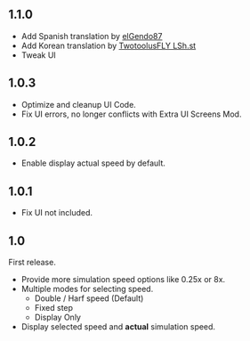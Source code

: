﻿## 1.1.0

- Add Spanish translation by [elGendo87](https://twitter.com/elGendo87)
- Add Korean translation by [TwotoolusFLY LSh.st](https://steamcommunity.com/id/dragontalk)
- Tweak UI

## 1.0.3

- Optimize and cleanup UI Code.
- Fix UI errors, no longer conflicts with Extra UI Screens Mod.

## 1.0.2

- Enable display actual speed by default.

## 1.0.1

- Fix UI not included.

## 1.0

First release.

- Provide more simulation speed options like 0.25x or 8x.
- Multiple modes for selecting speed.
	- Double / Harf speed (Default)
	- Fixed step
	- Display Only
- Display selected speed and **actual** simulation speed.